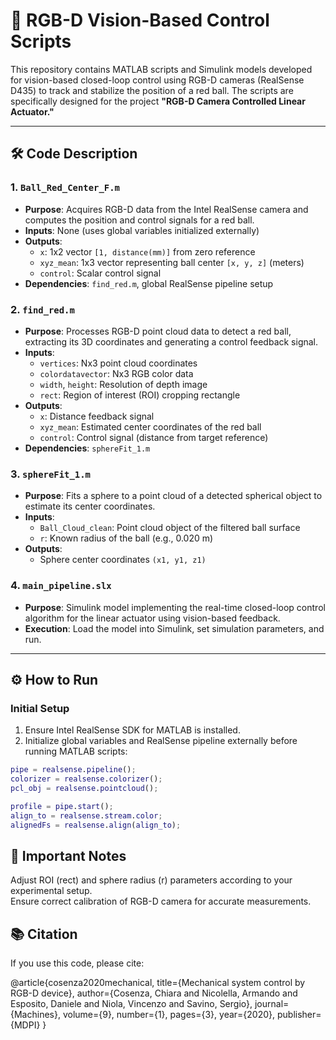 # 🎯 RGB-D Vision-Based Control Scripts

This repository contains MATLAB scripts and Simulink models developed for vision-based closed-loop control using RGB-D cameras (RealSense D435) to track and stabilize the position of a red ball. The scripts are specifically designed for the project **"RGB-D Camera Controlled Linear Actuator."**

---

## 🛠️ Code Description

### 1. `Ball_Red_Center_F.m`

- **Purpose**: Acquires RGB-D data from the Intel RealSense camera and computes the position and control signals for a red ball.
- **Inputs**: None (uses global variables initialized externally)
- **Outputs**:
  - `x`: 1x2 vector `[1, distance(mm)]` from zero reference
  - `xyz_mean`: 1x3 vector representing ball center `[x, y, z]` (meters)
  - `control`: Scalar control signal
- **Dependencies**: `find_red.m`, global RealSense pipeline setup

### 2. `find_red.m`

- **Purpose**: Processes RGB-D point cloud data to detect a red ball, extracting its 3D coordinates and generating a control feedback signal.
- **Inputs**:
  - `vertices`: Nx3 point cloud coordinates
  - `colordatavector`: Nx3 RGB color data
  - `width`, `height`: Resolution of depth image
  - `rect`: Region of interest (ROI) cropping rectangle
- **Outputs**:
  - `x`: Distance feedback signal
  - `xyz_mean`: Estimated center coordinates of the red ball
  - `control`: Control signal (distance from target reference)
- **Dependencies**: `sphereFit_1.m`

### 3. `sphereFit_1.m`

- **Purpose**: Fits a sphere to a point cloud of a detected spherical object to estimate its center coordinates.
- **Inputs**:
  - `Ball_Cloud_clean`: Point cloud object of the filtered ball surface
  - `r`: Known radius of the ball (e.g., 0.020 m)
- **Outputs**:
  - Sphere center coordinates `(x1, y1, z1)`

### 4. `main_pipeline.slx`

- **Purpose**: Simulink model implementing the real-time closed-loop control algorithm for the linear actuator using vision-based feedback.
- **Execution**: Load the model into Simulink, set simulation parameters, and run.

---

## ⚙️ How to Run

### Initial Setup

1. Ensure Intel RealSense SDK for MATLAB is installed.
2. Initialize global variables and RealSense pipeline externally before running MATLAB scripts:

```matlab
pipe = realsense.pipeline();
colorizer = realsense.colorizer();
pcl_obj = realsense.pointcloud();

profile = pipe.start();
align_to = realsense.stream.color;
alignedFs = realsense.align(align_to);
```

## 📌 Important Notes
Adjust ROI (rect) and sphere radius (r) parameters according to your experimental setup.  <br>
Ensure correct calibration of RGB-D camera for accurate measurements.


## 📚 Citation
If you use this code, please cite:

@article{cosenza2020mechanical,
  title={Mechanical system control by RGB-D device},
  author={Cosenza, Chiara and Nicolella, Armando and Esposito, Daniele and Niola, Vincenzo and Savino, Sergio},
  journal={Machines},
  volume={9},
  number={1},
  pages={3},
  year={2020},
  publisher={MDPI}
}


